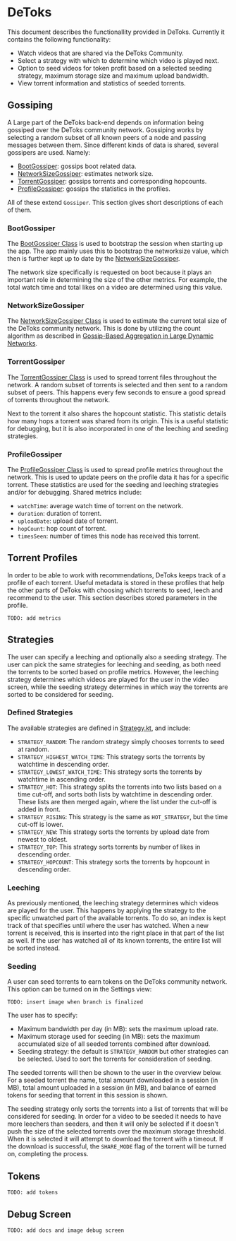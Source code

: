 # DeToks

This document describes the functionallity provided in DeToks. Currently it contains the following functionality:
* Watch videos that are shared via the DeToks Community.
* Select a strategy with which to determine which video is played next.
* Option to seed videos for token profit based on a selected seeding strategy, maximum storage size and maximum upload bandwidth.
* View torrent information and statistics of seeded torrents.

## Gossiping

A Large part of the DeToks back-end depends on information being gossiped over the DeToks community network. Gossiping works by selecting a random subset of all known peers of a node and passing messages between them. Since different kinds of data is shared, several gossipers are used. Namely:
* [BootGossiper](./src/main/java/nl/tudelft/trustchain/detoks/gossiper/BootGossiper.kt): gossips boot related data.
* [NetworkSizeGossiper](./src/main/java/nl/tudelft/trustchain/detoks/gossiper/NetworkSizeGossiper.kt): estimates network size.
* [TorrentGossiper](./src/main/java/nl/tudelft/trustchain/detoks/gossiper/TorrentGossiper.kt): gossips torrents and corresponding hopcounts.
* [ProfileGossiper](./src/main/java/nl/tudelft/trustchain/detoks/gossiper/ProfileGossiper.kt): gossips the statistics in the profiles.

All of these extend `Gossiper`. This section gives short descriptions of each of them.

### BootGossiper

The [BootGossiper Class](./src/main/java/nl/tudelft/trustchain/detoks/gossiper/BootGossiper.kt) is used to bootstrap the session when starting up the app. The app mainly uses this to bootstrap the networksize value, which then is further kept up to date by the [NetworkSizeGossiper](#NetworkSizeGossiper).

The network size specifically is requested on boot because it plays an important role in determining the size of the other metrics. For example, the total watch time and total likes on a video are determined using this value. 

### NetworkSizeGossiper

The [NetworkSizeGossiper Class](./src/main/java/nl/tudelft/trustchain/detoks/gossiper/NetworkSizeGossiper.kt) is used to estimate the current total size of the DeToks community network. This is done by utilizing the count algorithm as described in [Gossip-Based Aggregation in Large Dynamic Networks](https://dl-acm-org.tudelft.idm.oclc.org/doi/pdf/10.1145/1082469.1082470).

### TorrentGossiper

The [TorrentGossiper Class](./src/main/java/nl/tudelft/trustchain/detoks/gossiper/TorrentGossiper.kt) is used to spread torrent files throughout the network. A random subset of torrents is selected and then sent to a random subset of peers. This happens every few seconds to ensure a good spread of torrents throughout the network.

Next to the torrent it also shares the hopcount statistic. This statistic details how many hops a torrent was shared from its origin. This is a useful statistic for debugging, but it is also incorporated in one of the leeching and seeding strategies.

### ProfileGossiper

The [ProfileGossiper Class](./src/main/java/nl/tudelft/trustchain/detoks/gossiper/ProfileGossiper.kt) is used to spread profile metrics throughout the network. This is used to update peers on the profile data it has for a specific torrent. These statistics are used for the seeding and leeching strategies and/or for debugging.
Shared metrics include:
* `watchTime`: average watch time of torrent on the network.
* `duration`: duration of torrent.
* `uploadDate`: upload date of torrent.
* `hopCount`: hop count of torrent.
* `timesSeen`: number of times this node has received this torrent.

## Torrent Profiles

In order to be able to work with recommendations, DeToks keeps track of a profile of each torrent. Useful metadata is stored in these profiles that help the other parts of DeToks with choosing which torrents to seed, leech and recommend to the user. This section describes stored parameters in the profile.

`TODO: add metrics`

## Strategies 

The user can specify a leeching and optionally also a seeding strategy. The user can pick the same strategies for leeching and seeding, as both need the torrents to be sorted based on profile metrics. However, the leeching strategy determines which videos are played for the user in the video screen, while the seeding strategy determines in which way the torrents are sorted to be considered for seeding. 

### Defined Strategies
The available strategies are defined in [Strategy.kt](./src/main/java/nl/tudelft/trustchain/detoks/Strategy.kt), and include:
* `STRATEGY_RANDOM`: The random strategy simply chooses torrents to seed at random.
* `STRATEGY_HIGHEST_WATCH_TIME`: This strategy sorts the torrents by watchtime in descending order.
* `STRATEGY_LOWEST_WATCH_TIME`: This strategy sorts the torrents by watchtime in ascending order.
* `STRATEGY_HOT`: This strategy splits the torrents into two lists based on a time cut-off, and sorts both lists by watchtime in descending order. These lists are then merged again, where the list under the cut-off is added in front.
* `STRATEGY_RISING`: This strategy is the same as `HOT_STRATEGY`, but the time cut-off is lower.
* `STRATEGY_NEW`: This strategy sorts the torrents by upload date from newest to oldest.
* `STRATEGY_TOP`: This strategy sorts torrents by number of likes in descending order.
* `STRATEGY_HOPCOUNT`: This strategy sorts the torrents by hopcount in descending order.

### Leeching 

As previously mentioned, the leeching strategy determines which videos are played for the user. This happens by applying the strategy to the specific unwatched part of the available torrents. To do so, an index is kept track of that specifies until where the user has watched. When a new torrent is received, this is inserted into the right place in that part of the list as well. If the user has watched all of its known torrents, the entire list will be sorted instead. 

### Seeding

A user can seed torrents to earn tokens on the DeToks community network. This option can be turned on in the Settings view:

`TODO: insert image when branch is finalized`

The user has to specify:
* Maximum bandwidth per day (in MB): sets the maximum upload rate.
* Maximum storage used for seeding (in MB): sets the maximum accumulated size of all seeded torrents combined after download.
* Seeding strategy: the default is `STRATEGY_RANDOM` but other strategies can be selected. Used to sort the torrents for consideration of seeding.

The seeded torrents will then be shown to the user in the overview below. For a seeded torrent the name, total amount downloaded in a session (in MB), total amount uploaded in a session (in MB), and balance of earned tokens for seeding that torrent in this session is shown.

The seeding strategy only sorts the torrents into a list of torrents that will be considered for seeding. In order for a video to be seeded it needs to have more leechers than seeders, and then it will only be selected if it doesn't push the size of the selected torrents over the maximum storage threshold. When it is selected it will attempt to download the torrent with a timeout. If the download is successful, the `SHARE_MODE` flag of the torrent will be turned on, completing the process.

## Tokens

`TODO: add tokens`

## Debug Screen

`TODO: add docs and image debug screen`
